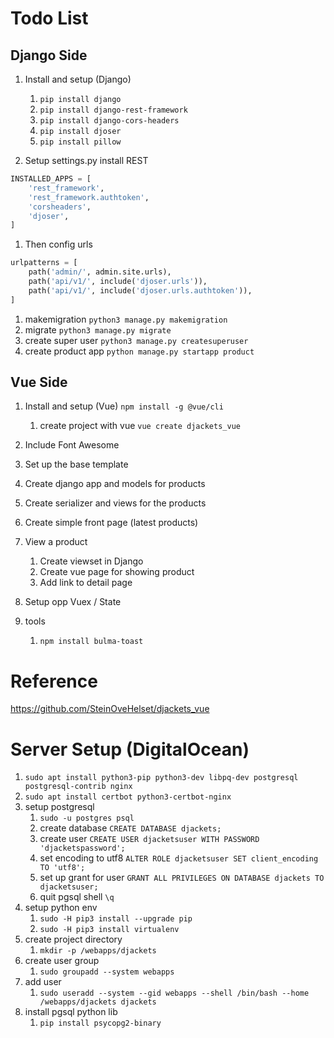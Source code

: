 # Todo List

## Django Side

1. Install and setup (Django)

   1. `pip install django`
   1. `pip install django-rest-framework `
   1. `pip install django-cors-headers `
   1. `pip install djoser`
   1. `pip install pillow`

1. Setup settings.py install REST

```python
INSTALLED_APPS = [
    'rest_framework',
    'rest_framework.authtoken',
    'corsheaders',
    'djoser',
]

```

1. Then config urls

```python
urlpatterns = [
    path('admin/', admin.site.urls),
    path('api/v1/', include('djoser.urls')),
    path('api/v1/', include('djoser.urls.authtoken')),
]
```

1. makemigration `python3 manage.py makemigration`
1. migrate `python3 manage.py migrate`
1. create super user `python3 manage.py createsuperuser`
1. create product app `python manage.py startapp product`

## Vue Side

1. Install and setup (Vue)
   `npm install -g @vue/cli`

   1. create project with vue `vue create djackets_vue`

1. Include Font Awesome
1. Set up the base template
1. Create django app and models for products
1. Create serializer and views for the products
1. Create simple front page (latest products)
1. View a product
   1. Create viewset in Django
   1. Create vue page for showing product
   1. Add link to detail page
1. Setup opp Vuex / State

1. tools
   1. `npm install bulma-toast`

# Reference

https://github.com/SteinOveHelset/djackets_vue

# Server Setup (DigitalOcean)

1. `sudo apt install python3-pip python3-dev libpq-dev postgresql postgresql-contrib nginx`
1. `sudo apt install certbot python3-certbot-nginx`
1. setup postgresql
   1. `sudo -u postgres psql`
   1. create database `CREATE DATABASE djackets;`
   1. create user `CREATE USER djacketsuser WITH PASSWORD 'djacketspassword';`
   1. set encoding to utf8 `ALTER ROLE djacketsuser SET client_encoding TO 'utf8';`
   1. set up grant for user `GRANT ALL PRIVILEGES ON DATABASE djackets TO djacketsuser;`
   1. quit pgsql shell `\q`
1. setup python env
   1. `sudo -H pip3 install --upgrade pip`
   1. `sudo -H pip3 install virtualenv`
1. create project directory
   1. `mkdir -p /webapps/djackets`
1. create user group
   1. `sudo groupadd --system webapps`
1. add user
   1. `sudo useradd --system --gid webapps --shell /bin/bash --home /webapps/djackets djackets`
1. install pgsql python lib
   1. `pip install psycopg2-binary`
